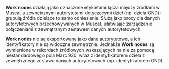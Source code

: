 **Work nodes** działają jako oznaczone etykietami łącza między źródłami w Muscat a zewnętrznymi autorytetami dotyczącymi dzieł (np. dzieła GND) i grupują źródła dzielące to samo odniesienie. Służą jako proxy dla danych autorytetowych przechowywanych w Muscat, ułatwiając zarządzanie połączeniami z zewnętrznym zestawem danych autorytetowych.

**Work nodes** nie są eksportowane jako dane autorytetowe, a ich identyfikatory nie są widoczne zewnętrznie. Jednakże **Work nodes** są wymienione w rekordach źródłowych wskazujących na nie za pomocą niestandardowego pola Marc 930, wraz z identyfikatorem dzieła z zewnętrznego zestawu danych autorytetowych (np. identyfikatorem GND).
